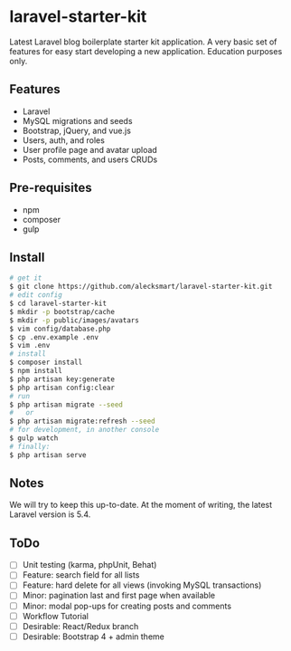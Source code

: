 # laravel-starter-kit

Latest Laravel blog boilerplate starter kit application. A very basic set of features for easy start developing a new application. Education purposes only.

## Features

* Laravel
* MySQL migrations and seeds
* Bootstrap, jQuery, and vue.js
* Users, auth, and roles
* User profile page and avatar upload
* Posts, comments, and users CRUDs

## Pre-requisites

 * npm
 * composer
 * gulp

## Install

```bash
# get it
$ git clone https://github.com/alecksmart/laravel-starter-kit.git
# edit config
$ cd laravel-starter-kit
$ mkdir -p bootstrap/cache
$ mkdir -p public/images/avatars
$ vim config/database.php
$ cp .env.example .env
$ vim .env
# install
$ composer install
$ npm install
$ php artisan key:generate
$ php artisan config:clear
# run
$ php artisan migrate --seed
#   or
$ php artisan migrate:refresh --seed
# for development, in another console
$ gulp watch
# finally:
$ php artisan serve
```

## Notes

We will try to keep this up-to-date. At the moment of writing, the latest Laravel version is 5.4.

## ToDo

- [ ] Unit testing (karma, phpUnit, Behat)
- [ ] Feature: search field for all lists
- [ ] Feature: hard delete for all views (invoking MySQL transactions)
- [ ] Minor: pagination last and first page when available
- [ ] Minor: modal pop-ups for creating posts and comments
- [ ] Workflow Tutorial
- [ ] Desirable: React/Redux branch
- [ ] Desirable: Bootstrap 4 + admin theme
